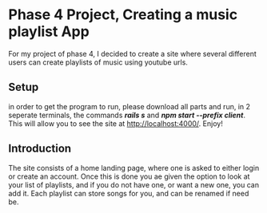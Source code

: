 # Phase 4 Project, Creating a music playlist App

For my project of phase 4, I decided to create a site where several different users can create playlists of music using youtube urls.


## Setup

in order to get the program to run, please download all parts and run, in 2 seperate terminals, the commands   ***rails s***  and   ***npm start --prefix client***.   This will allow you to see the site at [http://localhost:4000/](http://localhost:4000/).  Enjoy!


## Introduction

The site consists of a home landing page, where one is asked to either login  or create an account.  Once this is done you ae given the option to look at your list of playlists, and if you do not have one, or want a new one, you can add it.  Each playlist can store songs for you, and can be renamed if need be.



